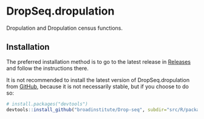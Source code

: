 
# DropSeq.dropulation

<!-- badges: start -->
<!-- badges: end -->

Dropulation and Dropulation census functions.

## Installation

The preferred installation method is to go to the latest release in 
[Releases](https://github.com/broadinstitute/Drop-seq/releases) and follow the
 instructions there.

It is not recommended to install the latest version of DropSeq.dropulation from 
[GitHub](https://github.com/), because it is not necessarily stable, but if you choose to do so:

``` r
# install.packages("devtools")
devtools::install_github("broadinstitute/Drop-seq", subdir="src/R/packages/DropSeq.dropulation")
```
